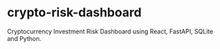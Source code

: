 # crypto-risk-dashboard
Cryptocurrency Investment Risk Dashboard using React, FastAPI, SQLite and Python. 
